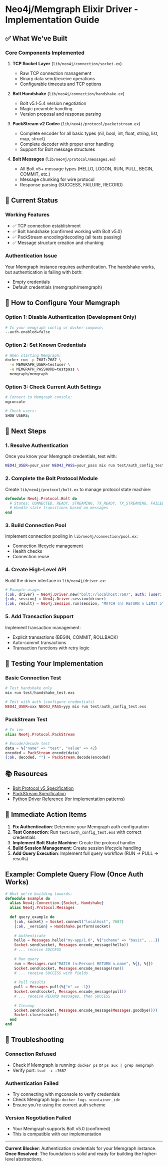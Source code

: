 # Neo4j/Memgraph Elixir Driver - Implementation Guide

## ✅ What We've Built

### Core Components Implemented

1. **TCP Socket Layer** (`lib/neo4j/connection/socket.ex`)
   - Raw TCP connection management
   - Binary data send/receive operations
   - Configurable timeouts and TCP options

2. **Bolt Handshake** (`lib/neo4j/connection/handshake.ex`)
   - Bolt v5.1-5.4 version negotiation
   - Magic preamble handling
   - Version proposal and response parsing

3. **PackStream v2 Codec** (`lib/neo4j/protocol/packetstream.ex`)
   - Complete encoder for all basic types (nil, bool, int, float, string, list, map, struct)
   - Complete decoder with proper error handling
   - Support for Bolt message structures

4. **Bolt Messages** (`lib/neo4j/protocol/messages.ex`)
   - All Bolt v5+ message types (HELLO, LOGON, RUN, PULL, BEGIN, COMMIT, etc.)
   - Message chunking for wire protocol
   - Response parsing (SUCCESS, FAILURE, RECORD)

## 🔧 Current Status

### Working Features
- ✅ TCP connection establishment
- ✅ Bolt handshake (confirmed working with Bolt v5.0)
- ✅ PackStream encoding/decoding (all tests passing)
- ✅ Message structure creation and chunking

### Authentication Issue
Your Memgraph instance requires authentication. The handshake works, but authentication is failing with both:
- Empty credentials
- Default credentials (memgraph/memgraph)

## 📝 How to Configure Your Memgraph

### Option 1: Disable Authentication (Development Only)
```bash
# In your memgraph config or docker-compose:
--auth-enabled=false
```

### Option 2: Set Known Credentials
```bash
# When starting Memgraph:
docker run -p 7687:7687 \
  -e MEMGRAPH_USER=testuser \
  -e MEMGRAPH_PASSWORD=testpass \
  memgraph/memgraph
```

### Option 3: Check Current Auth Settings
```bash
# Connect to Memgraph console:
mgconsole

# Check users:
SHOW USERS;
```

## 🚀 Next Steps

### 1. Resolve Authentication
Once you know your Memgraph credentials, test with:
```bash
NEO4J_USER=your_user NEO4J_PASS=your_pass mix run test/auth_config_test.exs
```

### 2. Complete the Bolt Protocol Module
Create `lib/neo4j/protocol/bolt.ex` to manage protocol state machine:

```elixir
defmodule Neo4j.Protocol.Bolt do
  # States: CONNECTED, READY, STREAMING, TX_READY, TX_STREAMING, FAILED, DEFUNCT
  # Handle state transitions based on messages
end
```

### 3. Build Connection Pool
Implement connection pooling in `lib/neo4j/connection/pool.ex`:
- Connection lifecycle management
- Health checks
- Connection reuse

### 4. Create High-Level API
Build the driver interface in `lib/neo4j/driver.ex`:
```elixir
# Example usage:
{:ok, driver} = Neo4j.Driver.new("bolt://localhost:7687", auth: [user: "x", pass: "y"])
{:ok, session} = Neo4j.Driver.session(driver)
{:ok, result} = Neo4j.Session.run(session, "MATCH (n) RETURN n LIMIT 5")
```

### 5. Add Transaction Support
Implement transaction management:
- Explicit transactions (BEGIN, COMMIT, ROLLBACK)
- Auto-commit transactions
- Transaction functions with retry logic

## 🧪 Testing Your Implementation

### Basic Connection Test
```elixir
# Test handshake only
mix run test/handshake_test.exs

# Test with auth (configure credentials)
NEO4J_USER=xxx NEO4J_PASS=yyy mix run test/auth_config_test.exs
```

### PackStream Test
```elixir
# In iex
alias Neo4j.Protocol.PackStream

# Encode/decode test
data = %{"name" => "test", "value" => 42}
encoded = PackStream.encode(data)
{:ok, decoded, ""} = PackStream.decode(encoded)
```

## 📚 Resources

- [Bolt Protocol v5 Specification](https://neo4j.com/docs/bolt/current/)
- [PackStream Specification](https://neo4j.com/docs/bolt/current/packstream/)
- [Python Driver Reference](https://github.com/neo4j/neo4j-python-driver) (for implementation patterns)

## 🎯 Immediate Action Items

1. **Fix Authentication**: Determine your Memgraph auth configuration
2. **Test Connection**: Run `test/auth_config_test.exs` with correct credentials
3. **Implement Bolt State Machine**: Create the protocol handler
4. **Build Session Management**: Create session lifecycle handling
5. **Add Query Execution**: Implement full query workflow (RUN → PULL → results)

## Example: Complete Query Flow (Once Auth Works)

```elixir
# What we're building towards:
defmodule Example do
  alias Neo4j.Connection.{Socket, Handshake}
  alias Neo4j.Protocol.Messages
  
  def query_example do
    {:ok, socket} = Socket.connect("localhost", 7687)
    {:ok, _version} = Handshake.perform(socket)
    
    # Authenticate
    hello = Messages.hello("my-app/1.0", %{"scheme" => "basic", ...})
    Socket.send(socket, Messages.encode_message(hello))
    # ... receive SUCCESS
    
    # Run query
    run = Messages.run("MATCH (n:Person) RETURN n.name", %{}, %{})
    Socket.send(socket, Messages.encode_message(run))
    # ... receive SUCCESS with fields
    
    # Pull results
    pull = Messages.pull(%{"n" => -1})
    Socket.send(socket, Messages.encode_message(pull))
    # ... receive RECORD messages, then SUCCESS
    
    # Cleanup
    Socket.send(socket, Messages.encode_message(Messages.goodbye()))
    Socket.close(socket)
  end
end
```

## 🐛 Troubleshooting

### Connection Refused
- Check if Memgraph is running: `docker ps` or `ps aux | grep memgraph`
- Verify port: `lsof -i :7687`

### Authentication Failed
- Try connecting with mgconsole to verify credentials
- Check Memgraph logs: `docker logs <container_id>`
- Ensure you're using the correct auth scheme

### Version Negotiation Failed
- Your Memgraph supports Bolt v5.0 (confirmed)
- This is compatible with our implementation

---

**Current Blocker**: Authentication credentials for your Memgraph instance.
**Once Resolved**: The foundation is solid and ready for building the higher-level abstractions.
